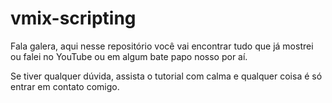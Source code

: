 # vmix-scripting

Fala galera, aqui nesse repositório você vai encontrar tudo que já mostrei
ou falei no YouTube ou em algum bate papo nosso por aí.

Se tiver qualquer dúvida, assista o tutorial com calma e qualquer coisa 
é só entrar em contato comigo.
